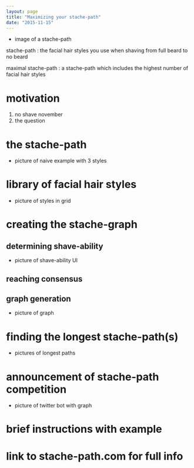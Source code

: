 ```yaml
---
layout: page
title: "Maximizing your stache-path"
date: "2015-11-15"
---
```


* image of a stache-path

stache-path
    : the facial hair styles you use when shaving from full beard to no beard

maximal stache-path
    : a stache-path which includes the highest number of facial hair styles

# motivation
1. no shave november
2. the question

# the stache-path
* picture of naive example with 3 styles

# library of facial hair styles
* picture of styles in grid

# creating the stache-graph

## determining shave-ability
* picture of shave-ability UI

## reaching consensus

## graph generation
* picture of graph

# finding the longest stache-path(s)
* pictures of longest paths

# announcement of stache-path competition
* picture of twitter bot with graph

# brief instructions with example

# link to stache-path.com for full info
